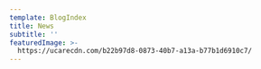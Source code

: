 ```yaml
---
template: BlogIndex
title: News
subtitle: ''
featuredImage: >-
  https://ucarecdn.com/b22b97d8-0873-40b7-a13a-b77b1d6910c7/
---
```


